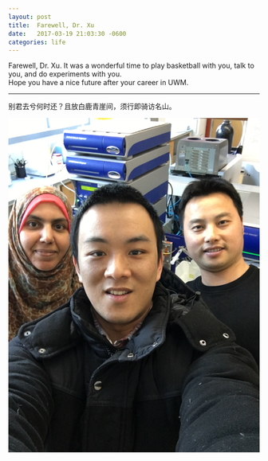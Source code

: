 ```yaml
---
layout: post
title:  Farewell, Dr. Xu
date:   2017-03-19 21:03:30 -0600
categories: life
---
```

Farewell, Dr. Xu.
It was a wonderful time to play basketball with you, talk to you, and do experiments with you.  
Hope you have a nice future after your career in UWM.

---------------------------

别君去兮何时还？且放白鹿青崖间，须行即骑访名山。

![pic](\image\IMG_0346.PNG)
